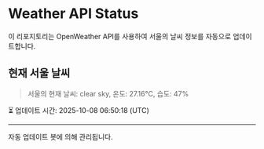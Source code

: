 
# Weather API Status

이 리포지토리는 OpenWeather API를 사용하여 서울의 날씨 정보를 자동으로 업데이트합니다.

## 현재 서울 날씨
> 서울의 현재 날씨: clear sky, 온도: 27.16°C, 습도: 47%

⏳ 업데이트 시간: 2025-10-08 06:50:18 (UTC)

---
자동 업데이트 봇에 의해 관리됩니다.
